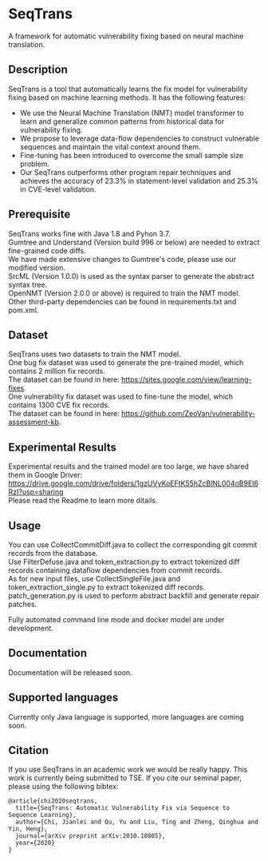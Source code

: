 # SeqTrans

A framework for automatic vulnerability fixing based on neural machine translation.  

## Description

SeqTrans is a tool that automatically learns the fix model for vulnerability fixing based on machine learning methods. It has the following features:
* We use the Neural Machine Translation (NMT) model transformer to learn and generalize common patterns from historical data for vulnerability fixing.  
* We propose to leverage data-flow dependencies to construct vulnerable sequences and maintain the vital context around them.
* Fine-tuning has been introduced to overcome the small sample size problem.
* Our SeqTrans outperforms other program repair techniques and achieves the accuracy of 23.3% in statement-level validation and 25.3% in CVE-level validation.

## Prerequisite

SeqTrans works fine with Java 1.8 and Pyhon 3.7.  
Gumtree and Understand (Version build 996 or below) are needed to extract fine-grained code diffs.   
We have made extensive changes to Gumtree's code, please use our modified version.  
SrcML (Version 1.0.0) is used as the syntax parser to generate the abstract syntax tree.  
OpenNMT (Version 2.0.0 or above) is required to train the NMT model.  
Other third-party dependencies can be found in requirements.txt and pom.xml. 

## Dataset
SeqTrans uses two datasets to train the NMT model.  
One bug fix dataset was used to generate the pre-trained model, which contains 2 million fix records.  
The dataset can be found in here: https://sites.google.com/view/learning-fixes.  
One vulnerability fix dataset was used to fine-tune the model, which contains 1300 CVE fix records.  
The dataset can be found in here: https://github.com/ZeoVan/vulnerability-assessment-kb.  

## Experimental Results
Experimental results and the trained model are too large, we have shared them in Google Driver:  
https://drive.google.com/drive/folders/1gzUVyKoEFtK55hZcBlNL004oB9El6RzI?usp=sharing  
Please read the Readme to learn more ditails. 

## Usage

You can use CollectCommitDiff.java to collect the corresponding git commit records from the database.  
Use FilterDefuse.java and token_extraction.py to extract tokenized diff records containing dataflow dependencies from commit records.  
As for new input files, use CollectSingleFile.java and token_extraction_single.py to extract tokenized diff records.  
patch_generation.py is used to perform abstract backfill and generate repair patches.  

Fully automated command line mode and docker model are under development.

## Documentation

Documentation will be released soon.

## Supported languages

Currently only Java language is supported, more languages are coming soon.

## Citation

If you use SeqTrans in an academic work we would be really happy. 
This work is currently being submitted to TSE. If you cite our seminal paper, please using the following bibtex:

```
@article{chi2020seqtrans,
  title={SeqTrans: Automatic Vulnerability Fix via Sequence to Sequence Learning},
  author={Chi, Jianlei and Qu, Yu and Liu, Ting and Zheng, Qinghua and Yin, Heng},
  journal={arXiv preprint arXiv:2010.10805},
  year={2020}
}
```
